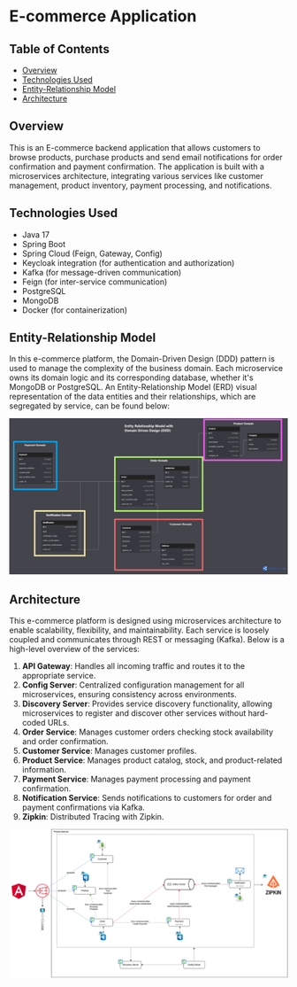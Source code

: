 # E-commerce Application

## Table of Contents
- [Overview](#overview)
- [Technologies Used](#technologies-used)
- [Entity-Relationship Model](#entity-relationship-model)
- [Architecture](#architecture)

## Overview
This is an E-commerce backend application that allows customers to browse products, purchase products and send
email notifications for order confirmation and payment confirmation. 
The application is built with a microservices architecture, integrating various services like customer management, 
product inventory, payment processing, and notifications.

## Technologies Used
- Java 17
- Spring Boot
- Spring Cloud (Feign, Gateway, Config)
- Keycloak integration (for authentication and authorization)
- Kafka (for message-driven communication)
- Feign (for inter-service communication)
- PostgreSQL
- MongoDB
- Docker (for containerization)

## Entity-Relationship Model
In this e-commerce platform, the Domain-Driven Design (DDD) pattern is used to manage the complexity of the business 
domain. Each microservice owns its domain logic and its corresponding database, whether it's MongoDB or PostgreSQL.
An Entity-Relationship Model (ERD) visual representation of the data entities and their relationships, which are 
segregated by service, can be found below:

![ERD with DDD](./diagrams/ERM%20with%20DDD.png)

## Architecture
This e-commerce platform is designed using microservices architecture to enable scalability, flexibility, and 
maintainability. Each service is loosely coupled and communicates through REST or messaging (Kafka). Below is a 
high-level overview of the services:

1. **API Gateway**: Handles all incoming traffic and routes it to the appropriate service.
2. **Config Server**: Centralized configuration management for all microservices, ensuring consistency across environments.
3. **Discovery Server**: Provides service discovery functionality, allowing microservices to register and discover other
services without hard-coded URLs.
4. **Order Service**: Manages customer orders checking stock availability and order confirmation.
5. **Customer Service**: Manages customer profiles.
6. **Product Service**: Manages product catalog, stock, and product-related information.
7. **Payment Service**: Manages payment processing and payment confirmation.
8. **Notification Service**: Sends notifications to customers for order and payment confirmations via Kafka.
9. **Zipkin**: Distributed Tracing with Zipkin.

![E-commerce Architecture](./diagrams/Ecommerce%20microservices%20architecture.png)